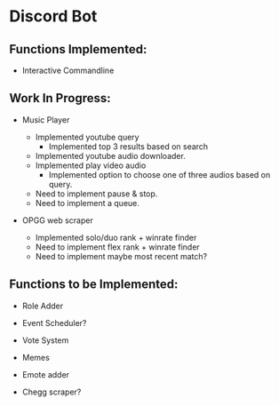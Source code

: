 # Discord Bot

## Functions Implemented:

- Interactive Commandline

## Work In Progress:

- Music Player

  - Implemented youtube query
    - Implemented top 3 results based on search
  - Implemented youtube audio downloader.
  - Implemented play video audio
    - Implemented option to choose one of three audios based on query.
  - Need to implement pause & stop.
  - Need to implement a queue.

- OPGG web scraper
  - Implemented solo/duo rank + winrate finder
  - Need to implement flex rank + winrate finder
  - Need to implement maybe most recent match?

## Functions to be Implemented:

- Role Adder

- Event Scheduler?

- Vote System

- Memes

- Emote adder

- Chegg scraper?
